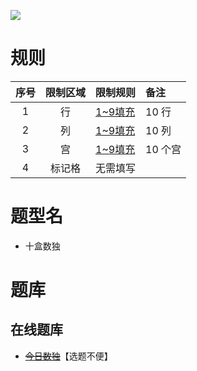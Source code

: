 ![](https://cn.sudoku.today/pic/02/tenbox/39354_418525.png)

# 规则

| 序号  | 限制区域 | 限制规则    | 备注     |
|:---:|:----:|:--------|:-------|
|  1  |  行   | [1~9填充] | 10 行   |
|  2  |  列   | [1~9填充] | 10 列   |
|  3  |  宫   | [1~9填充] | 10 个宫  |
|  4  | 标记格  | 无需填写    | &nbsp; | 

# 题型名

- 十盒数独

# 题库

## 在线题库

- ~~[今日数独]~~【选题不便】

[1~9填充]: ../../../rules.md#1~9填充

[今日数独]: https://cn.sudoku.today/g-ten-box-sudoku/
